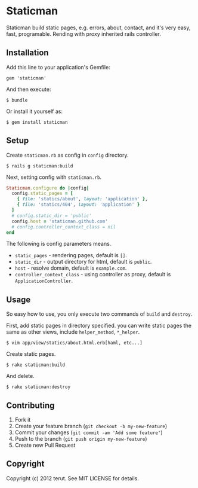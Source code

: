 # Staticman

Staticman build static pages, e.g. errors, about, contact, and it's very easy, fast, programable.
Rending with proxy inherited rails controller.

## Installation

Add this line to your application's Gemfile:

    gem 'staticman'

And then execute:

    $ bundle

Or install it yourself as:

    $ gem install staticman

## Setup

Create `staticman.rb` as config in `config` directory.

    $ rails g staticman:build

Next, setting config with `staticman.rb`.

```ruby
Staticman.configure do |config|
  config.static_pages = [
    { file: 'statics/about', layout: 'application' },
    { file: 'statics/404', layout: 'application' }
  ]
  # config.static_dir = 'public'
  config.host = 'staticman.github.com'
  # config.controller_context_class = nil
end
```

The following is config parameters means.

- `static_pages` - rendering pages, default is `[]`.
- `static_dir` - output directory for html, default is `public`.
- `host` - resolve domain, default is `example.com`.
- `controller_context_class` - using controller as proxy, default is `ApplicationController`.

## Usage

So easy how to use, you only execute two commands of `build` and `destroy`.

First, add static pages in directory specified.
you can write static pages the same as other views, include `helper_method`, `*_helper`.

    $ vim app/view/statics/about.html.erb[haml, etc...]

Create static pages.

    $ rake staticman:build

And delete.

    $ rake staticman:destroy

## Contributing

1. Fork it
2. Create your feature branch (`git checkout -b my-new-feature`)
3. Commit your changes (`git commit -am 'Add some feature'`)
4. Push to the branch (`git push origin my-new-feature`)
5. Create new Pull Request

## Copyright

Copyright (c) 2012 terut. See MIT LICENSE for details.
